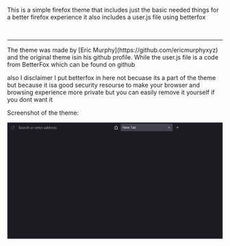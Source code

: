 This is a simple firefox theme that includes just the basic needed things for a better firefox experience it also includes a user.js file using betterfox

<br>
<hr>
The theme was made by [Eric Murphy](https://github.com/ericmurphyxyz) and the original theme isin his github profile. While the user.js file is a code from BetterFox which can be found on github

also I disclaimer I put betterfox in here not becuase its a part of the theme but because it isa good security resourse to make your browser and browsing experience more private but you can easily remove it yourself if you dont want it 

Screenshot of the theme:

<img src="screenshot.png" alt="Theme">
